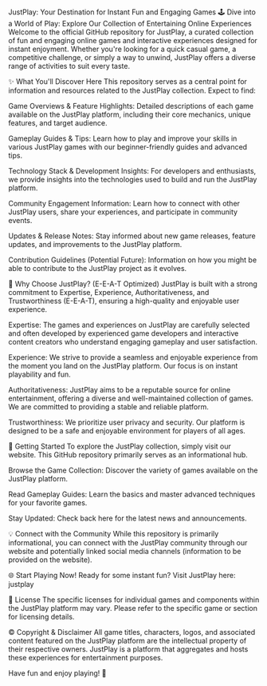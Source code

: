 JustPlay: Your Destination for Instant Fun and Engaging Games 🕹️
Dive into a World of Play: Explore Our Collection of Entertaining Online Experiences
Welcome to the official GitHub repository for JustPlay, a curated collection of fun and engaging online games and interactive experiences designed for instant enjoyment. Whether you're looking for a quick casual game, a competitive challenge, or simply a way to unwind, JustPlay offers a diverse range of activities to suit every taste.

✨ What You'll Discover Here
This repository serves as a central point for information and resources related to the JustPlay collection. Expect to find:

Game Overviews & Feature Highlights: Detailed descriptions of each game available on the JustPlay platform, including their core mechanics, unique features, and target audience.

Gameplay Guides & Tips: Learn how to play and improve your skills in various JustPlay games with our beginner-friendly guides and advanced tips.

Technology Stack & Development Insights: For developers and enthusiasts, we provide insights into the technologies used to build and run the JustPlay platform.

Community Engagement Information: Learn how to connect with other JustPlay users, share your experiences, and participate in community events.

Updates & Release Notes: Stay informed about new game releases, feature updates, and improvements to the JustPlay platform.

Contribution Guidelines (Potential Future): Information on how you might be able to contribute to the JustPlay project as it evolves.

💖 Why Choose JustPlay? (E-E-A-T Optimized)
JustPlay is built with a strong commitment to Expertise, Experience, Authoritativeness, and Trustworthiness (E-E-A-T), ensuring a high-quality and enjoyable user experience.

Expertise: The games and experiences on JustPlay are carefully selected and often developed by experienced game developers and interactive content creators who understand engaging gameplay and user satisfaction.

Experience: We strive to provide a seamless and enjoyable experience from the moment you land on the JustPlay platform. Our focus is on instant playability and fun.

Authoritativeness: JustPlay aims to be a reputable source for online entertainment, offering a diverse and well-maintained collection of games. We are committed to providing a stable and reliable platform.

Trustworthiness: We prioritize user privacy and security. Our platform is designed to be a safe and enjoyable environment for players of all ages.

🚀 Getting Started
To explore the JustPlay collection, simply visit our website. This GitHub repository primarily serves as an informational hub.

Browse the Game Collection: Discover the variety of games available on the JustPlay platform.

Read Gameplay Guides: Learn the basics and master advanced techniques for your favorite games.

Stay Updated: Check back here for the latest news and announcements.

💡 Connect with the Community
While this repository is primarily informational, you can connect with the JustPlay community through our website and potentially linked social media channels (information to be provided on the website).

🌐 Start Playing Now!
Ready for some instant fun? Visit JustPlay here: justplay

📄 License
The specific licenses for individual games and components within the JustPlay platform may vary. Please refer to the specific game or section for licensing details.

©️ Copyright & Disclaimer
All game titles, characters, logos, and associated content featured on the JustPlay platform are the intellectual property of their respective owners. JustPlay is a platform that aggregates and hosts these experiences for entertainment purposes.

Have fun and enjoy playing! 🎉
